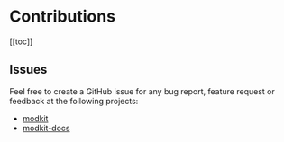 # Contributions

[[toc]]

## Issues

Feel free to create a GitHub issue for any bug report, feature request or feedback at the following projects:

- [modkit](https://github.com/mtb-game/modkit/issues)
- [modkit-docs](https://github.com/mtb-game/modkit-docs/issues)